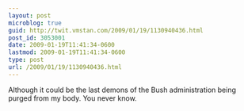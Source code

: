 ```yaml
---
layout: post
microblog: true
guid: http://twit.vmstan.com/2009/01/19/1130940436.html
post_id: 3053001
date: 2009-01-19T11:41:34-0600
lastmod: 2009-01-19T11:41:34-0600
type: post
url: /2009/01/19/1130940436.html
---
```

Although it could be the last demons of the Bush administration being purged from my body. You never know.
